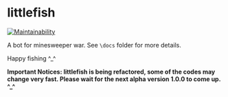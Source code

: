 # littlefish

[![Maintainability](https://api.codeclimate.com/v1/badges/0599899fd136d4a2eec0/maintainability)](https://codeclimate.com/github/T0nyX1ang/littlefish/maintainability)

A bot for minesweeper war. See `\docs` folder for more details.

Happy fishing ^\_^

**Important Notices: littlefish is being refactored, some of the codes may change very fast. Please wait for the next alpha version 1.0.0 to come up. ^_^**
